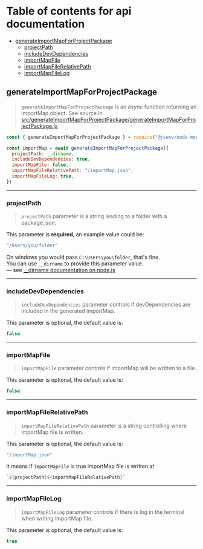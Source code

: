 # Table of contents for api documentation

- [generateImportMapForProjectPackage](#generateImportMapForProjectPackage)
  - [projectPath](#projectPath)
  - [includeDevDependencies](#includeDevDependencies)
  - [importMapFile](#importMapFile)
  - [importMapFileRelativePath](#importMapFileRelativePath)
  - [importMapFileLog](#importMapFileLog)

## generateImportMapForProjectPackage

> `generateImportMapForProjectPackage` is an async function returning an importMap object.
> See source in [src/generateImportMapForProjectPackage/generateImportMapForProjectPackage.js](../src/generateImportMapForProjectPackage/generateImportMapForProjectPackage.js)

```js
const { generateImportMapForProjectPackage } = require("@jsenv/node-module-import-map")

const importMap = await generateImportMapForProjectPackage({
  projectPath: __dirname,
  includeDevDependencies: true,
  importMapFile: false,
  importMapFileRelativePath: "/importMap.json",
  importMapFileLog: true,
})
```

---

### projectPath

> `projectPath` parameter is a string leading to a folder with a package.json.<br />

This parameter is **required**, an example value could be:

```js
"/Users/you/folder"
```

On windows you would pass `C:\Users\you\folder`, that's fine.<br />
You can use `__dirname` to provide this parameter value.<br />
— see [\_\_dirname documentation on node.js](https://nodejs.org/docs/latest/api/modules.html#modules_dirname)

---

### includeDevDependencies

> `includeDevDependencies` parameter controls if devDependencies are included in the generated importMap.

This parameter is optional, the default value is:

```js
false
```

---

### importMapFile

> `importMapFile` parameter controls if importMap will be written to a file.

This parameter is optional, the default value is:

```js
false
```

---

### importMapFileRelativePath

> `importMapFileRelativePath` parameter is a string controlling where importMap file is written.

This parameter is optional, the default value is:

```js
"/importMap.json"
```

It means if `importMapFile` is true importMap file is written at

<!-- prettier-ignore -->
```js
`${projectPath}${importMapFileRelativePath}`
```

---

### importMapFileLog

> `importMapFileLog` parameter controls if there is log in the terminal when writing importMap file.

This parameter is optional, the default value is:

```js
true
```
